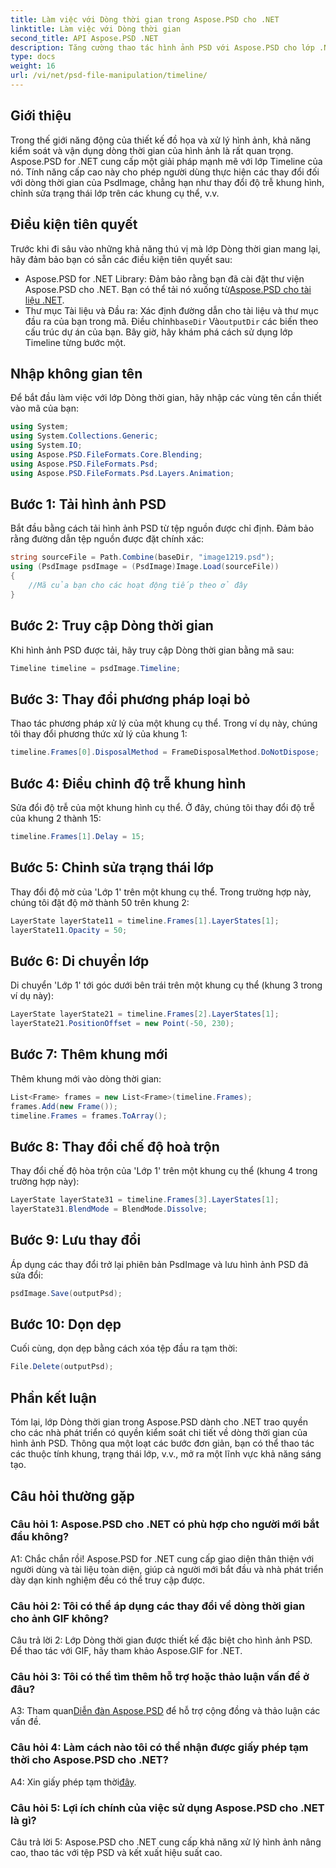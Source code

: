 ```yaml
---
title: Làm việc với Dòng thời gian trong Aspose.PSD cho .NET
linktitle: Làm việc với Dòng thời gian
second_title: API Aspose.PSD .NET
description: Tăng cường thao tác hình ảnh PSD với Aspose.PSD cho lớp .NET Timeline. Kiểm soát các thuộc tính khung, trạng thái lớp và giải phóng khả năng sáng tạo một cách dễ dàng.
type: docs
weight: 16
url: /vi/net/psd-file-manipulation/timeline/
---
```

## Giới thiệu
Trong thế giới năng động của thiết kế đồ họa và xử lý hình ảnh, khả năng kiểm soát và vận dụng dòng thời gian của hình ảnh là rất quan trọng. Aspose.PSD for .NET cung cấp một giải pháp mạnh mẽ với lớp Timeline của nó. Tính năng cấp cao này cho phép người dùng thực hiện các thay đổi đối với dòng thời gian của PsdImage, chẳng hạn như thay đổi độ trễ khung hình, chỉnh sửa trạng thái lớp trên các khung cụ thể, v.v.
## Điều kiện tiên quyết
Trước khi đi sâu vào những khả năng thú vị mà lớp Dòng thời gian mang lại, hãy đảm bảo bạn có sẵn các điều kiện tiên quyết sau:
-  Aspose.PSD for .NET Library: Đảm bảo rằng bạn đã cài đặt thư viện Aspose.PSD cho .NET. Bạn có thể tải nó xuống từ[Aspose.PSD cho tài liệu .NET](https://reference.aspose.com/psd/net/).
-  Thư mục Tài liệu và Đầu ra: Xác định đường dẫn cho tài liệu và thư mục đầu ra của bạn trong mã. Điều chỉnh`baseDir` Và`outputDir` các biến theo cấu trúc dự án của bạn.
Bây giờ, hãy khám phá cách sử dụng lớp Timeline từng bước một.
## Nhập không gian tên
Để bắt đầu làm việc với lớp Dòng thời gian, hãy nhập các vùng tên cần thiết vào mã của bạn:
```csharp
using System;
using System.Collections.Generic;
using System.IO;
using Aspose.PSD.FileFormats.Core.Blending;
using Aspose.PSD.FileFormats.Psd;
using Aspose.PSD.FileFormats.Psd.Layers.Animation;
```
## Bước 1: Tải hình ảnh PSD
Bắt đầu bằng cách tải hình ảnh PSD từ tệp nguồn được chỉ định. Đảm bảo rằng đường dẫn tệp nguồn được đặt chính xác:
```csharp
string sourceFile = Path.Combine(baseDir, "image1219.psd");
using (PsdImage psdImage = (PsdImage)Image.Load(sourceFile))
{
    //Mã của bạn cho các hoạt động tiếp theo ở đây
}
```
## Bước 2: Truy cập Dòng thời gian
Khi hình ảnh PSD được tải, hãy truy cập Dòng thời gian bằng mã sau:
```csharp
Timeline timeline = psdImage.Timeline;
```
## Bước 3: Thay đổi phương pháp loại bỏ
Thao tác phương pháp xử lý của một khung cụ thể. Trong ví dụ này, chúng tôi thay đổi phương thức xử lý của khung 1:
```csharp
timeline.Frames[0].DisposalMethod = FrameDisposalMethod.DoNotDispose;
```
## Bước 4: Điều chỉnh độ trễ khung hình
Sửa đổi độ trễ của một khung hình cụ thể. Ở đây, chúng tôi thay đổi độ trễ của khung 2 thành 15:
```csharp
timeline.Frames[1].Delay = 15;
```
## Bước 5: Chỉnh sửa trạng thái lớp
Thay đổi độ mờ của 'Lớp 1' trên một khung cụ thể. Trong trường hợp này, chúng tôi đặt độ mờ thành 50 trên khung 2:
```csharp
LayerState layerState11 = timeline.Frames[1].LayerStates[1];
layerState11.Opacity = 50;
```
## Bước 6: Di chuyển lớp
Di chuyển 'Lớp 1' tới góc dưới bên trái trên một khung cụ thể (khung 3 trong ví dụ này):
```csharp
LayerState layerState21 = timeline.Frames[2].LayerStates[1];
layerState21.PositionOffset = new Point(-50, 230);
```
## Bước 7: Thêm khung mới
Thêm khung mới vào dòng thời gian:
```csharp
List<Frame> frames = new List<Frame>(timeline.Frames);
frames.Add(new Frame());
timeline.Frames = frames.ToArray();
```
## Bước 8: Thay đổi chế độ hoà trộn
Thay đổi chế độ hòa trộn của 'Lớp 1' trên một khung cụ thể (khung 4 trong trường hợp này):
```csharp
LayerState layerState31 = timeline.Frames[3].LayerStates[1];
layerState31.BlendMode = BlendMode.Dissolve;
```
## Bước 9: Lưu thay đổi
Áp dụng các thay đổi trở lại phiên bản PsdImage và lưu hình ảnh PSD đã sửa đổi:
```csharp
psdImage.Save(outputPsd);
```
## Bước 10: Dọn dẹp
Cuối cùng, dọn dẹp bằng cách xóa tệp đầu ra tạm thời:
```csharp
File.Delete(outputPsd);
```
## Phần kết luận

Tóm lại, lớp Dòng thời gian trong Aspose.PSD dành cho .NET trao quyền cho các nhà phát triển có quyền kiểm soát chi tiết về dòng thời gian của hình ảnh PSD. Thông qua một loạt các bước đơn giản, bạn có thể thao tác các thuộc tính khung, trạng thái lớp, v.v., mở ra một lĩnh vực khả năng sáng tạo.

## Câu hỏi thường gặp

### Câu hỏi 1: Aspose.PSD cho .NET có phù hợp cho người mới bắt đầu không?

A1: Chắc chắn rồi! Aspose.PSD for .NET cung cấp giao diện thân thiện với người dùng và tài liệu toàn diện, giúp cả người mới bắt đầu và nhà phát triển dày dạn kinh nghiệm đều có thể truy cập được.

### Câu hỏi 2: Tôi có thể áp dụng các thay đổi về dòng thời gian cho ảnh GIF không?

Câu trả lời 2: Lớp Dòng thời gian được thiết kế đặc biệt cho hình ảnh PSD. Để thao tác với GIF, hãy tham khảo Aspose.GIF for .NET.

### Câu hỏi 3: Tôi có thể tìm thêm hỗ trợ hoặc thảo luận vấn đề ở đâu?

 A3: Tham quan[Diễn đàn Aspose.PSD](https://forum.aspose.com/c/psd/34) để hỗ trợ cộng đồng và thảo luận các vấn đề.

### Câu hỏi 4: Làm cách nào tôi có thể nhận được giấy phép tạm thời cho Aspose.PSD cho .NET?

 A4: Xin giấy phép tạm thời[đây](https://purchase.aspose.com/temporary-license/).

### Câu hỏi 5: Lợi ích chính của việc sử dụng Aspose.PSD cho .NET là gì?

Câu trả lời 5: Aspose.PSD cho .NET cung cấp khả năng xử lý hình ảnh nâng cao, thao tác với tệp PSD và kết xuất hiệu suất cao.